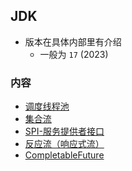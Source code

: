 ## JDK
- 版本在具体内部里有介绍
  - 一般为 `17` (2023)

### 内容
- [调度线程池](调度线程池.md)
- [集合流](集合流.md)
- [SPI-服务提供者接口](SPI.md)
- [反应流（响应式流）](反应流.md)
- [CompletableFuture](CompletableFuture.md)